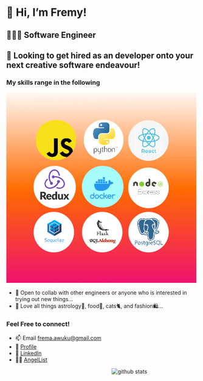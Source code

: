 # 👋 Hi, I’m Fremy!

## 👩🏿‍💻 Software Engineer

## 👀 Looking to get hired as an developer onto your next creative software endeavour!

### My skills range in the following 
![](https://github.com/FremaAwuku/FremaAwuku/blob/main/fremmy_skills.png)

* 🌱 Open to collab with other engineers or anyone who is interested in trying out new things...
* 💞️ Love all things astrology🔮, food🍣, cats🐈, and fashion🛍...

### Feel Free to connect! 
* 📫 Email [frema.awuku@gmail.com](mailto:frema.awuku@gmail.com)
* 👤  [Profile](https://www.fremaawuku.com/)
* 👥  [LinkedIn](https://www.linkedin.com/in/frema-awuku/)
* 👼🏿  [AngelList](https://angel.co/u/frema-awuku)


<!---
FremaAwuku/FremaAwuku is a ✨ special ✨ repository because its `README.md` (this file) appears on your GitHub profile.
You can click the Preview link to take a look at your changes.
--->
<img src="https://github-readme-stats.vercel.app/api?username=FremaAwuku&show_icons=true&theme=gotham" alt="github stats" width="45%" align="right"/>
